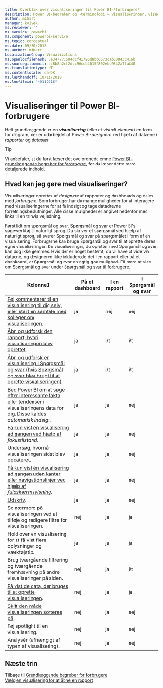 ```yaml
---
title: Overblik over visualiseringer til Power BI-*forbrugere*
description: Power BI-begreber og -terminologi – visualiseringer, visuelle elementer. Hvad er en visualisering/et visuelt element i Power BI?
author: mihart
manager: kvivek
ms.reviewer: ''
ms.service: powerbi
ms.component: powerbi-service
ms.topic: conceptual
ms.date: 09/30/2018
ms.author: mihart
LocalizationGroup: Visualizations
ms.openlocfilehash: 5a347771504dcf41796d8bd6673cab30043c416b
ms.sourcegitcommit: dc8b8a2cf2dcc96ccb46159802ebd9342a7fa840
ms.translationtype: HT
ms.contentlocale: da-DK
ms.lasthandoff: 10/11/2018
ms.locfileid: "49112216"
---
```

# <a name="visualizations-for-power-bi-consumers"></a>Visualiseringer til Power BI-**forbrugere**

Helt grundlæggende er en ***visualisering*** (eller et *visuelt element*) en form for diagram, der er udarbejdet af Power BI-*designere* ved hjælp af dataene i *rapporter* og *datasæt*. 

> [!TIP]
> Vi anbefaler, at du først læser det overordnede emne [Power BI – grundlæggende begreber for *forbrugere*](end-user-basic-concepts.md), før du læser dette mere detaljerede indhold.

## <a name="what-can-i-do-with-visualizations"></a>Hvad kan jeg gøre med visualiseringer?

Visualiseringer oprettes af *designere* af rapporter og dashboards og deles med *forbrugere*. Som forbruger har du mange muligheder for at interagere med visualiseringerne for at få indsigt og tage datadrevne forretningsbeslutninger. Alle disse muligheder er angivet nedenfor med links til en trinvis vejledning.

Først lidt om spørgsmål og svar. Spørgsmål og svar er Power BI's søgeværktøj til naturligt sprog. Du skriver et spørgsmål ved hjælp af naturligt sprog, så svarer Spørgsmål og svar på spørgsmålet i form af en visualisering. Forbrugerne kan bruge Spørgsmål og svar til at oprette deres egne visualiseringer. De visualiseringer, du opretter med Spørgsmål og svar, kan dog ikke gemmes. Hvis der er noget bestemt, du vil have at vide via dataene, og designeren ikke inkluderede det i en rapport eller på et dashboard, er Spørgsmål og svar en rigtig god mulighed. Få mere at vide om Spørgsmål og svar under [Spørgsmål og svar til forbrugere](end-user-q-and-a.md).



|Kolonne1  |På et dashboard  |I en rapport  | I Spørgsmål og svar
|---------|---------|---------|--------|
|[Føj kommentarer til en visualisering til dig selv, eller start en samtale med kolleger om visualiseringen](end-user-comment.md).     |  ja       |   nej      |  nej  |
|[Åbn og udforsk den rapport, hvori visualiseringen blev oprettet](end-user-tiles.md).     |    ja     |   i/t      |  i/t |
|[Åbn og udforsk en visualisering i Spørgsmål og svar (hvis Spørgsmål og svar blev brugt til at oprette visualiseringen)](end-user-q-and-a.md)     |   ja      |   i/t      |  i/t  |
|[Bed Power BI om at søge efter interessante fakta eller tendenser](end-user-insights.md) i visualiseringens data for dig.  Disse kaldes *automatisk indsigt*.     |    ja     |   ja      | nej   |
|[Få kun vist én visualisering ad gangen ved hjælp af *fokustilstand*](end-user-focus.md).     | ja        |   ja      | nej  |
|Undersøg, hvornår visualiseringen sidst blev opdateret.     |  ja       |    ja     | nej  |
|[Få kun vist én visualisering ad gangen uden kanter eller navigationslinjer ved hjælp af *fuldskærmsvisning*](end-user-focus.md).     |   ja      |  ja       | nej  |
|[Udskriv](end-user-print.md).     |  ja       |   ja      | nej  |
|Se nærmere på visualiseringen ved at tilføje og redigere filtre for visualiseringen.     |    nej     |   ja      | ja  |
|Hold over en visualisering for at få vist flere oplysninger og værktøjstip.     |    ja     |   ja      | ja  |
|Brug tværgående filtrering og tværgående fremhævning på andre visualiseringer på siden.     |   nej      |   ja      | i/t  |
|[Få vist de data, der bruges til at oprette visualiseringen](end-user-show-data.md).     |  nej       |   ja      | ja  |
| [Skift den måde visualiseringen sorteres på](end-user-search-sort.md). | nej  | ja  | nej  |
| Føj spotlight til en visualisering. | nej  | ja  |  nej |
| Analysér (afhængigt af typen af visualisering). | nej  | ja  | nej  |

## <a name="next-steps"></a>Næste trin
Tilbage til [Grundlæggende begreber for forbrugere](end-user-basic-concepts.md)    
[Vælg en visualisering for at åbne en rapport](end-user-report-open.md)